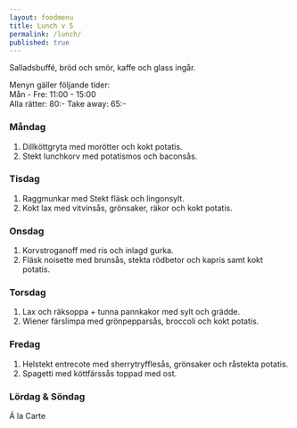 ```yaml
---
layout: foodmenu
title: Lunch v 5
permalink: /lunch/
published: true
---
```

Salladsbuffé, bröd och smör, kaffe och glass ingår.

Menyn gäller följande tider:  
Mån - Fre: 11:00 - 15:00  
Alla rätter: 80:- Take away: 65:-

### Måndag

1. Dillköttgryta med morötter och kokt potatis.
2. Stekt lunchkorv med potatismos och baconsås.

### Tisdag

1. Raggmunkar med Stekt fläsk och lingonsylt.
2. Kokt lax med vitvinsås, grönsaker, räkor och kokt potatis. 

### Onsdag

1. Korvstroganoff med ris och inlagd gurka.
2. Fläsk noisette med brunsås, stekta rödbetor och kapris samt kokt potatis.

### Torsdag

1. Lax och räksoppa + tunna pannkakor med sylt och grädde.
2. Wiener färslimpa med grönpepparsås, broccoli och kokt potatis.

### Fredag

1. Helstekt entrecote med sherrytryfflesås, grönsaker och råstekta potatis.  
2. Spagetti med köttfärssås toppad med ost.


### Lördag & Söndag

Á la Carte
